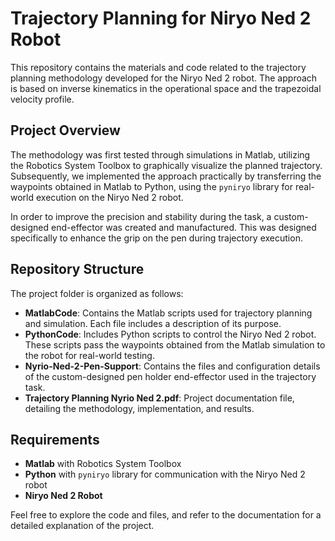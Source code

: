# Trajectory Planning for Niryo Ned 2 Robot

This repository contains the materials and code related to the trajectory planning methodology developed for the Niryo Ned 2 robot. The approach is based on inverse kinematics in the operational space and the trapezoidal velocity profile.

## Project Overview

The methodology was first tested through simulations in Matlab, utilizing the Robotics System Toolbox to graphically visualize the planned trajectory. Subsequently, we implemented the approach practically by transferring the waypoints obtained in Matlab to Python, using the `pyniryo` library for real-world execution on the Niryo Ned 2 robot.

In order to improve the precision and stability during the task, a custom-designed end-effector was created and manufactured. This was designed specifically to enhance the grip on the pen during trajectory execution.

## Repository Structure

The project folder is organized as follows:

- **MatlabCode**: Contains the Matlab scripts used for trajectory planning and simulation. Each file includes a description of its purpose.
- **PythonCode**: Includes Python scripts to control the Niryo Ned 2 robot. These scripts pass the waypoints obtained from the Matlab simulation to the robot for real-world testing.
- **Nyrio-Ned-2-Pen-Support**: Contains the files and configuration details of the custom-designed pen holder end-effector used in the trajectory task.
- **Trajectory Planning Nyrio Ned 2.pdf**: Project documentation file, detailing the methodology, implementation, and results.
  
## Requirements

- **Matlab** with Robotics System Toolbox
- **Python** with `pyniryo` library for communication with the Niryo Ned 2 robot
- **Niryo Ned 2 Robot**

Feel free to explore the code and files, and refer to the documentation for a detailed explanation of the project.

